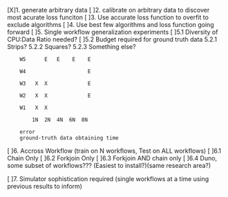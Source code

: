 [X]1. generate arbitrary data
[ ]2. calibrate on arbitrary data to discover most acurate loss funciton
[ ]3. Use accurate loss function to overfit to exclude algorithms 
[ ]4. Use best few algorithms and loss function going forward
[ ]5. Single workflow generalization experiments 
	[ ]5.1 Diversity of CPU:Data Ratio needed?
	[ ]5.2 Budget required for ground truth data
		5.2.1 Strips?
		5.2.2 Squares?
		5.2.3 Something else?

        W5      E   E    E    E

        W4                    E
        
        W3   X  X             E 

        W2   X  X             E  

        W1   X  X                         

            1N  2N  4N  6N  8N

        error
        ground-truth data obtaining time
    
[ ]6. Accross Workflow (train on N workflows, Test on ALL workflows)
	[ ]6.1 Chain Only
	[ ]6.2 Forkjoin Only
	[ ]6.3 Forkjoin AND chain only
	[ ]6.4 Duno, some subset of workflows??? (Easiest to install?)(same research area?)

[ ]7. Simulator sophistication required (single workflows at a time using previous results to inform)


